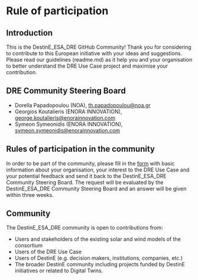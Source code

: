 # Rule of participation

## Introduction

This is the DestinE_ESA_DRE GitHub Community!
Thank you for considering to contribute to this European initiative with your ideas and suggestions.
Please read our guidelines (readme.md) as it help you and your organisation to better understand the DRE Use Case project and maximise your contribution.

## DRE Community Steering Board

*	Dorella Papadopoulou (NOA), th.papadopoulou@noa.gr 
*	Georgios Koutalieris (ENORA INNOVATION), george.koutalieris@enorainnovation.com
*	Symeon Symeonidis (ENORA INNOVATION), symeon.symeonidis@enorainnovation.com 

## Rules of participation in the community

In order to be part of the community, please fill in the [form](https://docs.google.com/forms/d/e/1FAIpQLSelOVOAsCNYDuVDAwZygNcnM8MgFj_uxYkliNctazlx_K-fFQ/viewform?usp=sharing) with basic information about your organisation, your interest to the DRE Use  Case and your potential feedback and send it back to the DestinE_ESA_DRE Community Steering Board.
The request will be evaluated by the DestinE_ESA_DRE Community Steering Board and an answer will be given within three weeks.

## Community

The DestinE_ESA_DRE community is open to contributions from:
*	Users and stakeholders of the existing solar and wind models of the consortium
*	Users of the DRE Use Case
*	Users of DestinE (e.g. decision makers, institutions, companies, etc.)
*	The broader DestinE community including projects funded by DestinE initiatives or related to Digital Twins.
